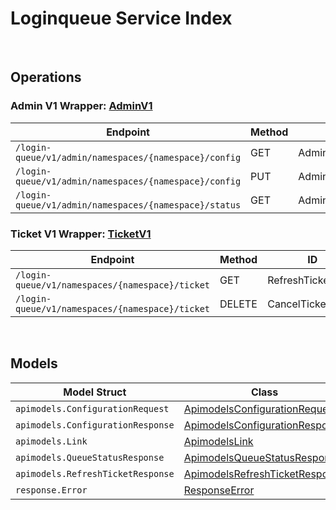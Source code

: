 # Loginqueue Service Index

&nbsp;

## Operations

### Admin V1 Wrapper:  [AdminV1](../../services-api/pkg/service/loginqueue/adminV1.go)
| Endpoint | Method | ID | Class | Wrapper | Example |
|---|---|---|---|---|---|
| `/login-queue/v1/admin/namespaces/{namespace}/config` | GET | AdminGetConfigurationShort | [AdminGetConfigurationShort](../../loginqueue-sdk/pkg/loginqueueclient/admin_v1/admin_v1_client.go) | [AdminGetConfigurationShort](../../services-api/pkg/service/loginqueue/adminV1.go) | [AdminGetConfigurationShort](../../samples/cli/cmd/loginqueue/adminV1/adminGetConfiguration.go) |
| `/login-queue/v1/admin/namespaces/{namespace}/config` | PUT | AdminUpdateConfigurationShort | [AdminUpdateConfigurationShort](../../loginqueue-sdk/pkg/loginqueueclient/admin_v1/admin_v1_client.go) | [AdminUpdateConfigurationShort](../../services-api/pkg/service/loginqueue/adminV1.go) | [AdminUpdateConfigurationShort](../../samples/cli/cmd/loginqueue/adminV1/adminUpdateConfiguration.go) |
| `/login-queue/v1/admin/namespaces/{namespace}/status` | GET | AdminGetStatusShort | [AdminGetStatusShort](../../loginqueue-sdk/pkg/loginqueueclient/admin_v1/admin_v1_client.go) | [AdminGetStatusShort](../../services-api/pkg/service/loginqueue/adminV1.go) | [AdminGetStatusShort](../../samples/cli/cmd/loginqueue/adminV1/adminGetStatus.go) |

### Ticket V1 Wrapper:  [TicketV1](../../services-api/pkg/service/loginqueue/ticketV1.go)
| Endpoint | Method | ID | Class | Wrapper | Example |
|---|---|---|---|---|---|
| `/login-queue/v1/namespaces/{namespace}/ticket` | GET | RefreshTicketShort | [RefreshTicketShort](../../loginqueue-sdk/pkg/loginqueueclient/ticket_v1/ticket_v1_client.go) | [RefreshTicketShort](../../services-api/pkg/service/loginqueue/ticketV1.go) | [RefreshTicketShort](../../samples/cli/cmd/loginqueue/ticketV1/refreshTicket.go) |
| `/login-queue/v1/namespaces/{namespace}/ticket` | DELETE | CancelTicketShort | [CancelTicketShort](../../loginqueue-sdk/pkg/loginqueueclient/ticket_v1/ticket_v1_client.go) | [CancelTicketShort](../../services-api/pkg/service/loginqueue/ticketV1.go) | [CancelTicketShort](../../samples/cli/cmd/loginqueue/ticketV1/cancelTicket.go) |


&nbsp;  

## Models

| Model Struct | Class |
|---|---|
| `apimodels.ConfigurationRequest` | [ApimodelsConfigurationRequest ](../../loginqueue-sdk/pkg/loginqueueclientmodels/apimodels_configuration_request.go) |
| `apimodels.ConfigurationResponse` | [ApimodelsConfigurationResponse ](../../loginqueue-sdk/pkg/loginqueueclientmodels/apimodels_configuration_response.go) |
| `apimodels.Link` | [ApimodelsLink ](../../loginqueue-sdk/pkg/loginqueueclientmodels/apimodels_link.go) |
| `apimodels.QueueStatusResponse` | [ApimodelsQueueStatusResponse ](../../loginqueue-sdk/pkg/loginqueueclientmodels/apimodels_queue_status_response.go) |
| `apimodels.RefreshTicketResponse` | [ApimodelsRefreshTicketResponse ](../../loginqueue-sdk/pkg/loginqueueclientmodels/apimodels_refresh_ticket_response.go) |
| `response.Error` | [ResponseError ](../../loginqueue-sdk/pkg/loginqueueclientmodels/response_error.go) |
